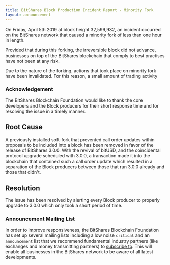 ```yaml
---
title: BitShares Block Production Incident Report - Minority Fork
layout: announcement
---
```


On Friday, April 5th 2019 at block height 32,599,932, an incident occurred
on the BitShares network that caused a minority fork of less than one
hour in length.

Provided that during this forking, the irreversible block did not
advance, businesses on top of the BitShares blockchain that comply to
best practises have not been at any risk.

Due to the nature of the forking, actions that took place on minority
fork have been invalidated. For this reason, a small amount of trading
activity 

### Acknowledgement

The BitShares Blockchain Foundation would like to thank the core
developers and the Block producers for their short response time and for
resolving the issue in a timely manner.

## Root Cause

A previously installed soft-fork that prevented call order updates within
proposals to be included into a block has been removed in favor of the
release of BitShares 3.0.0. With the revival of bitUSD, and the
coincidental protocol upgrade scheduled with 3.0.0, a transaction made
it into the blockchain that contained such a call order update which
resulted in a separation of the Block producers between those that run
3.0.0 already and those that didn't.

## Resolution

The issue has been resolved by alerting every Block producer to properly
upgrade to 3.0.0 which only took a short period of time.

### Announcement Mailing List

In order to improve responsiveness, the BitShares Blockchain Foundation has set
up several mailing lists including a low noise `critical` and an `announcement`
list that we recommend fundamental industry partners (like exchanges and money
transmitting partners) to [subscribe to](http://lists.bitshares.foundation).
This will enable all businesses in the BitShares network to be aware of all
latest developments.
